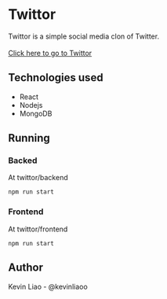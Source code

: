 # Twittor 
Twittor is a simple social media clon of Twitter. \
\
<a href="https://twittor-frontend.herokuapp.com/login">Click here to go to Twittor</a>

## Technologies used

* React 
* Nodejs
* MongoDB

## Running 

### Backed 
At twittor/backend
```
npm run start
```

### Frontend 
At twittor/frontend
```
npm run start
```

## Author 
Kevin Liao - @kevinliaoo